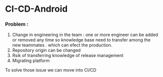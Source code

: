 # CI-CD-Android

### Problem :
1. Change in engineering in the team : one or more engineer can be added or removed any time so knowledge base need to transfer among the new teammates . which can efect the production.
2. Repository origin can be changed
3. Rsik of transferring knowledge of release management
4. Migrating platform

To solve those issue we can move into CI/CD

